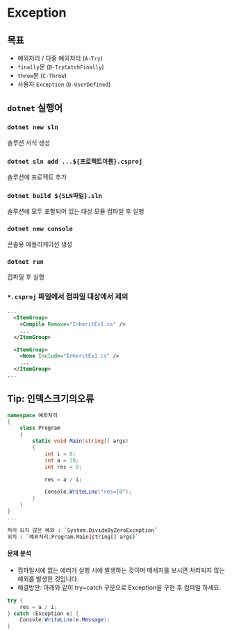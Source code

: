 # Exception  

## 목표
 - 예외처리 / 다중 예외처리 (`A-Try`)
 - `finally`문 (`B-TryCatchFinally`)
 - `throw`문 (`C-Throw`)
 - 사용자 `Exception` (`D-UserDefined`)


## `dotnet` 실행어

### `dotnet new sln`
솔루션 서식 생성

### `dotnet sln add ...${프로젝트이름}.csproj`
솔루션에 프로젝트 추가 

### `dotnet build ${SLN파일}.sln`
솔루션에 모두 포함되어 있는 대상 모듈 컴파일 후 실행 

### `dotnet new console`
콘솔용 애플리케이션 생성

### `dotnet run`
컴파일 후 실행

### `*.csproj` 파일에서 컴파일 대상에서 제외

```xml
...
  <ItemGroup>
    <Compile Remove="InheritEx1.cs" />
    ...
  </ItemGroup>

  <ItemGroup>
    <None Include="InheritEx1.cs" />
    ...
  </ItemGroup>
...
```


## Tip: 인덱스크기의오류

```cs
namespace 예외처리
{
    class Program
    {
        static void Main(string[] args)
        {
            int i = 0;
            int a = 10;
            int res = 0;

            res = a / i;

            Console.WriteLine("res={0");
        }
    }
}
...
```

```bash
처리 되지 않은 예외 : `System.DivideByZeroException`
위치 : `예외처리.Program.Main(string[] args)`
```

#### 문제 분석
- 컴파일시에 없는 에러가 실행 시에 발생하는 것이며 메세지를 보시면 처리되지 않는 예외를 발생한 것입니다.
- 해결방안: 아래와 같이 try~catch 구문으로 Exception을 구현 후 컴파일 하세요.

```cs
try {
    res = a / i;
} catch (Exception e) {
    Console.WriteLine(e.Message);
}
```


